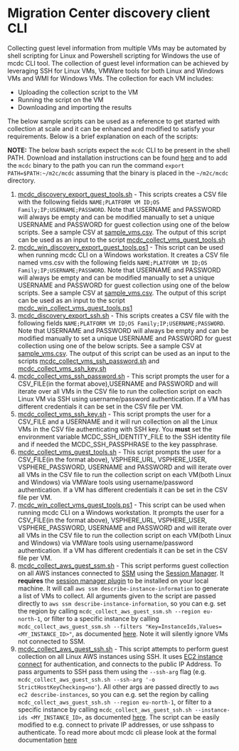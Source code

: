 # Migration Center discovery client CLI

Collecting guest level information from multiple VMs may be automated by shell scripting for Linux and Powershell scripting for Windows the use of mcdc CLI tool. The collection of guest level information can be achieved by leveraging SSH for Linux VMs, VMWare tools for both Linux and Windows VMs and WMI for Windows VMs. The collection for each VM includes:
* Uploading the collection script to the VM
* Running the script on the VM
* Downloading and importing the results

The below sample scripts can be used as a reference to get started with collection at scale and it can be enhanced and modified to satisfy your requirements. Below is a brief explanation on each of the scripts:

**NOTE:** The below bash scripts expect the `mcdc` CLI to be present in the shell PATH. Download and installation instructions can be found [here](https://cloud.google.com/migration-center/docs/download-collector-cli) and to add the `mcdc` binary to the path you can run the command `export PATH=$PATH:~/m2c/mcdc` assuming that the binary is placed in the `~/m2c/mcdc` directory.

1. [mcdc_discovery_export_guest_tools.sh](./mcdc_discovery_export_guest_tools.sh) - This scripts creates a CSV file with the following fields `NAME;PLATFORM VM ID;OS Family;IP;USERNAME;PASSWORD`. Note that USERNAME and PASSWORD will always be empty and can be modified manually to set a unique USERNAME and PASSWORD for guest collection using one of the below scripts. See a sample CSV at [sample_vms.csv](./sample_vms.csv). The output of this script can be used as an input to the script [mcdc_collect_vms_guest_tools.sh](./mcdc_collect_vms_guest_tools.sh)
2. [mcdc_win_discovery_export_guest_tools.ps1](./mcdc_win_discovery_export_guest_tools.ps1) - This script can be used when running mcdc CLI on a Windows workstation. It creates a CSV file named vms.csv with the following fields `NAME;PLATFORM VM ID;OS Family;IP;USERNAME;PASSWORD`. Note that USERNAME and PASSWORD will always be empty and can be modified manually to set a unique USERNAME and PASSWORD for guest collection using one of the below scripts. See a sample CSV at [sample_vms.csv](./sample_vms.csv). The output of this script can be used as an input to the script [mcdc_win_collect_vms_guest_tools.ps1](./mcdc_win_collect_vms_guest_tools.ps1)
3. [mcdc_discovery_export_ssh.sh](./mcdc_discovery_export_ssh.sh) - This scripts creates a CSV file with the following fields `NAME;PLATFORM VM ID;OS Family;IP;USERNAME;PASSWORD`. Note that USERNAME and PASSWORD will always be empty and can be modified manually to set a unique USERNAME and PASSWORD for guest collection using one of the below scripts. See a sample CSV at [sample_vms.csv](./sample_vms.csv). The output of this script can be used as an input to the scripts [mcdc_collect_vms_ssh_password.sh](./mcdc_collect_vms_ssh_password.sh) and [mcdc_collect_vms_ssh_key.sh](./mcdc_collect_vms_ssh_key.sh)
4. [mcdc_collect_vms_ssh_password.sh](./mcdc_collect_vms_ssh_password.sh) - This script prompts the user for a CSV_FILE(in the format above),USERNAME and PASSWORD and will iterate over all VMs in the CSV file to run the collection script on each Linux VM via SSH using username/password authentication. If a VM has different credentials it can be set in the CSV file per VM.
5. [mcdc_collect_vms_ssh_key.sh](./mcdc_collect_vms_ssh_key.sh) - This script prompts the user for a CSV_FILE and a USERNAME and it will run collection on all the Linux VMs in the CSV file authenticating with SSH key. You **must** set the environment variable MCDC_SSH_IDENTITY_FILE to the SSH identity file and if needed the MCDC_SSH_PASSPHRASE to the key passphrase.
6. [mcdc_collect_vms_guest_tools.sh](./mcdc_collect_vms_guest_tools.sh) - This script prompts the user for a CSV_FILE(in the format above), VSPHERE_URL, VSPHERE_USER, VSPHERE_PASSWORD, USERNAME and PASSWORD and will iterate over all VMs in the CSV file to run the collection script on each VM(both Linux and Windows) via VMWare tools using username/password authentication. If a VM has different credentials it can be set in the CSV file per VM.
7. [mcdc_win_collect_vms_guest_tools.ps1](./mcdc_win_collect_vms_guest_tools.ps1) - This script can be used when running mcdc CLI on a Windows workstation. It prompts the user for a CSV_FILE(in the format above), VSPHERE_URL, VSPHERE_USER, VSPHERE_PASSWORD, USERNAME and PASSWORD and will iterate over all VMs in the CSV file to run the collection script on each VM(both Linux and Windows) via VMWare tools using username/password authentication. If a VM has different credentials it can be set in the CSV file per VM.
8. [mcdc_collect_aws_guest_ssm.sh](./mcdc_collect_aws_guest_ssm.sh) - This script performs guest collection on all AWS instances connected to [SSM](https://docs.aws.amazon.com/systems-manager/latest/userguide/what-is-systems-manager.html) using the [Session Manager](https://docs.aws.amazon.com/systems-manager/latest/userguide/session-manager.html). It **requires** the [session manager plugin](https://docs.aws.amazon.com/systems-manager/latest/userguide/session-manager-working-with-install-plugin.html) to be installed on your local machine. It will call `aws ssm describe-instance-information` to generate a list of VMs to collect. All arguments given to the script are passed directly to `aws ssm describe-instance-information`, so you can e.g. set the region by calling `mcdc_collect_aws_guest_ssm.sh --region eu-north-1`, or filter to a specific instance by calling `mcdc_collect_aws_guest_ssm.sh --filters "Key=InstanceIds,Values=<MY_INSTANCE_ID>"`, as documented [here](https://docs.aws.amazon.com/cli/latest/reference/ssm/describe-instance-information.html). Note it will silently ignore VMs not connected to SSM.
9. [mcdc_collect_aws_guest_ssh.sh](./mcdc_collect_aws_guest_ssh.sh) - This script attempts to perform guest collection on all Linux AWS instances using SSH. It uses [EC2 instance connect](https://docs.aws.amazon.com/AWSEC2/latest/UserGuide/Connect-using-EC2-Instance-Connect.html) for authentication, and connects to the public IP Address. To pass arguments to SSH pass them using the `--ssh-arg` flag (e.g. `mcdc_collect_aws_guest_ssh.sh --ssh-arg '-o StrictHostKeyChecking=no'`). All other args are passed directly to `aws ec2 describe-instances`, so you can e.g. set the region by calling `mcdc_collect_aws_guest_ssh.sh --region eu-north-1`, or filter to a specific instance by calling `mcdc_collect_aws_guest_ssh.sh --instance-ids <MY_INSTANCE_ID>`, as documented [here](https://docs.aws.amazon.com/cli/latest/reference/ec2/describe-instances.html). The script can be easily modified to e.g. connect to private IP addresses, or use sshpass to authenticate.
To read more about mcdc cli please look at the formal documentation [here](https://cloud.google.com/migration-center/docs/discovery-client-cli-overview)